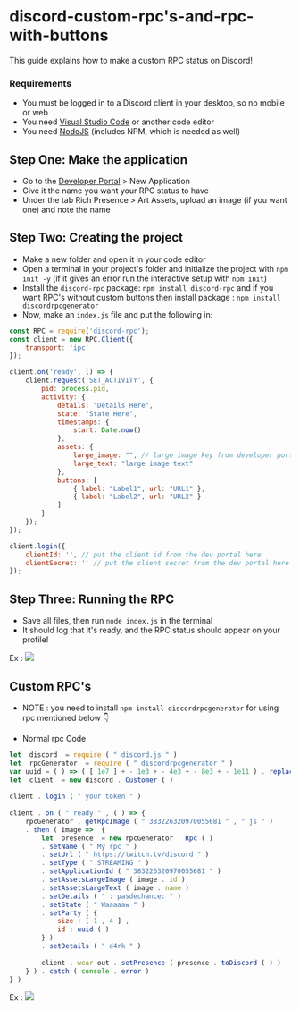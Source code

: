 # discord-custom-rpc's-and-rpc-with-buttons

This guide explains how to make a custom RPC status on Discord!

### Requirements
* You must be logged in to a Discord client in your desktop, so no mobile or web
* You need [Visual Studio Code](https://code.visualstudio.com/) or another code editor
* You need [NodeJS](https://nodejs.org/en/download/) (includes NPM, which is needed as well)

## Step One: Make the application
* Go to the [Developer Portal](https://discord.com/developers/applications) > New Application
* Give it the name you want your RPC status to have
* Under the tab Rich Presence > Art Assets, upload an image (if you want one) and note the name

## Step Two: Creating the project
* Make a new folder and open it in your code editor
* Open a terminal in your project's folder and initialize the project with `npm init -y` (if it gives an error run the interactive setup with `npm init`)
* Install the `discord-rpc` package: `npm install discord-rpc` and if you want RPC's without custom buttons then install package : `npm install discordrpcgenerator`
* Now, make an `index.js` file and put the following in:
```js
const RPC = require('discord-rpc');
const client = new RPC.Client({
    transport: 'ipc'
});

client.on('ready', () => {
    client.request('SET_ACTIVITY', {
        pid: process.pid,
        activity: {
            details: "Details Here",
            state: "State Here",
            timestamps: {
                start: Date.now()
            },
            assets: {
                large_image: "", // large image key from developer portal > rich presence > art assets
                large_text: "large image text"
            },
            buttons: [
                { label: "Label1", url: "URL1" },
                { label: "Label2", url: "URL2" }
            ]
        }
    });
});

client.login({
    clientId: '', // put the client id from the dev portal here
    clientSecret: '' // put the client secret from the dev portal here
});
```

## Step Three: Running the RPC
* Save all files, then run `node index.js` in the terminal
* It should log that it's ready, and the RPC status should appear on your profile!

Ex : <img src="https://cdn.discordapp.com/attachments/829221596102262825/840540209568284712/images_1.jpeg">

## Custom RPC's
* NOTE : you need to install `npm install discordrpcgenerator` for using rpc mentioned below 👇 

* Normal rpc 
Code 
```js
let  discord  = require ( " discord.js " ) 
let  rpcGenerator  = require ( " discordrpcgenerator " ) 
var uuid = ( ) => ( [ 1e7 ] + - 1e3 + - 4e3 + - 8e3 + - 1e11 ) . replace ( / [ 018 ] / g , a => ( a ^ Math . random ( ) * 16 >> a / 4 ) . toString ( 16 ) ) //    or require ("uuid / v4")
let  client  = new discord . Customer ( )  
 
client . login ( " your token " )
 
client . on ( " ready " , ( ) => {   
    rpcGenerator . getRpcImage ( " 383226320970055681 " , " js " ) 
    . then ( image =>  { 
        let  presence  = new rpcGenerator . Rpc ( )  
        . setName ( " My rpc " )
        . setUrl ( " https://twitch.tv/discord " )
        . setType ( " STREAMING " )
        . setApplicationId ( " 383226320970055681 " )
        . setAssetsLargeImage ( image . id )
        . setAssetsLargeText ( image . name )
        . setDetails ( " : pasdechance: " )
        . setState ( " Waaaaaw " )
        . setParty ( {
            size : [ 1 , 4 ] ,  
            id : uuid ( ) 
        } )
        . setDetails ( " d4rk " )
 
        client . wear out . setPresence ( presence . toDiscord ( ) )
    } ) . catch ( console . error )
} )
```
Ex : <img src="https://media.discordapp.net/attachments/572109264529653821/635929940113752074/unknown.png">

